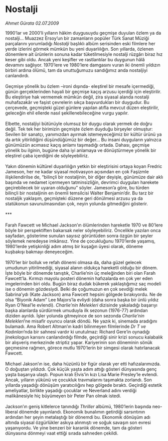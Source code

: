 # Nostalji

*Ahmet Gürata 02.07.2009*

<div class="taraf_structure_2col_1zq">
<div class="margen_n">



 <p>1990’lar ve 2000’li yılların hâkim duygusuydu geçmişe duyulan özlem ya da nostalji... Muazzez Ersoy’un bir zamanların popüler Türk Sanat Müziği parçalarını yorumladığı <i>Nostalji</i> başlıklı albüm serisinden eski filmlere her yerde izlerini görmek mümkün bu yeni duyarlılığın. Son yıllarda, özlenen dönemlere ait ürünlerin sonuna kadar tüketilmesiyle nostalji rüzgârı biraz hız keser gibi oldu. Ancak yeni keşifler ve rastlantılar bu duygunun hâlâ devamını sağlıyor. 1970’lere ve 1980’lere damgasını vuran iki önemli yıldızın birbiri ardına ölümü, tam da unuttuğumuzu sandığımız anda nostaljiyi canlandırdı. <br/><br/>Geçmişe yönelik bu özlem –ironi dışında- eleştirel bir mesafe içermediği, günün gerçeklerinden hayali bir geçmişe kaçış arzusu içerdiği için eleştirilir. Bu eleştiriye hak vermemek mümkün değil, zira siyasal alanda nostalji muhafazakâr ve faşist çevrelerin sıkça başvurdukları bir duygudur. Bu çerçevede, geçmişteki güzel günlere yapılan atıfla mevcut düzen eleştirilir, geleceğin ehil ellerde nasıl şekillenebileceğine vurgu yapılır. <br/><br/>Elbette, nostaljiyi bütünüyle olumsuz bir duygu olarak yermek de doğru değil. Tek tek her birimizin geçmişte özlem duyduğu birşeyler olmuştur: Sevilen bir sanatçı, yanımızdan ayırmak istemeyeceğimiz bir kültür ürünü ya da artık yitirildiğini düşündüğümüz bir değer... Bu insani duyguların yalnızca günümüzün acımasız kaçış anlamı taşımadığı ortada. Dahası, geçmişe yönelik bu ilginin, bugüne daha iyi anlamaya ve dönüştürmeye yönelik bir eleştirel çaba içerdiğini de söyleyebiliriz. <br/><br/>Yakın dönemin kültürel duyarlılığın yetkin bir eleştirisini ortaya koyan Fredric Jameson, her ne kadar siyasal motivasyon açısından en çok Faşizmle ilişkilendirilse de, “bilinçli bir nostaljinin, bir diğer deyişle, günümüze dair aklı başında ve nedamet içermeyen tatminsizliğin, devrimci duyguları harekete geçirebilecek bir uyaran olduğunu” söyler. Jameson’a göre, bu türden bilinçli bir nostaljinin en önemli temsilcisi Walter Benjamin’dir. Bu tarz bir nostaljik yaklaşım, geçmişteki düzene geri dönülmesi arzusu ya da statükonun savunulmasından çok, neyin yolunda gitmediğini gösterir. <br/><br/>*** <br/><br/>Farah Fawcett ve Michael Jackson’ın ölümlerinden hareketle 1970 ve 80’lere böyle bir perspektiften bakarsak neler söyleyebiliriz. Öncelikle yazılan onca sayfadan, gösterime sunulan sayısız görüntüden sonra özgün bir şeyler söylemek neredeyse imkânsız. Yine de çocukluğunu 1970’lerde yaşamış, 1980’lerde yetişkinliği adım atmış bir kuşağın üyesi olarak, döneme kuşbakışı bakmayı deneyeceğim. <br/><br/>1970’ler bir bolluk ve refah dönemi olmasa da, daha güzel gelecek umudunun yitirilmediği, siyasal alanın oldukça hareketli olduğu bir dönem. İşte böyle bir dönemde tanıştık, Charlie’nin üç meleğinden biri olan Farah Fawcett’la. Kırmızı mayolu posteri dönemin hafızalarda en çok yer eden imgelerinden biri oldu. Bugün biraz dudak bükerek yaklaştığımız saç modeli ise o dönemin gözdesiydi. Belki de çoğumuzun en çok sevdiği melek Sabrina’ydı (Kate Jackson) ama Fawcett hepsini gölgede bırakıyordu. Ne de olsa “Biyonik Adam” Lee Majors’la evliydi (daha sonra başka bir ünlü yıldız Ryan O’Neal’le evlendi). <i>Charlie’nin Melekleri</i> dizisinde yakaladığı başarıyı başka alanlarda sürdürmek umuduyla ilk sezonun (1976-77) ardından diziden ayrıldı. İşler yolunda gitmeyince de son sezonda <i>Charlie’nin Melekleri</i>’ne misafir oyuncu olarak döndü. Ne yazık ki, sinemada aradığını bulamadı. Ama Robert Altman’ın kadri bilinmeyen filmlerinde <i>Dr T ve Kadınları</i>’nda bir sahnesi vardır ki unutulmaz: Richard Gere’in oynadığı jinekologun karısını canlandırdığı filmde, geçirdiği sinir krizi sonucu kalabalık bir alışveriş merkezinde striptiz yapar. Kariyerinin son döneminin sönük geçmesine rağmen, görece mutlu 1970’lerin bir simgesi olarak hatırlanacak Fawcett. <br/><br/>Michael Jakson’ın ise, daha hüzünlü bir figür olarak yer etti hafızalarımızda. O doğuştan yıldızdı. Çok küçük yaşta adım attığı gösteri dünyasında genç yaşta başarıya ulaştı. Popun kralı Elvis’in kızı Lisa Marie Presley’le evlendi. Ancak, yılların yükünü ve çocukluk travmalarını taşımakta zorlandı. Son yıllarda yaşadığı dönüşüm yaratıcılığını hep gölgede bıraktı. Geçirdiği estetik ameliyatlar, birlikte yaşadığı çocuklar ve Neverland adını verdiği malikânesiyle hiç büyümeyen bir Peter Pan olmak istedi. <br/><br/>Jackson’ın geniş kitlelerce tanındığı <i>Thriller</i> albümü, 1980’lerin başında neo-liberal dönemde yayınlandı. Ekonomik bunalımın getirdiği sarsıntının ardından her şeyin metalaştığı bir dönemdi bu. Ekonomik dönüşüm adı altında siyasal özgürlükler askıya alınmıştı ve soğuk savaşın son evresi yaşanıyordu. Ve yine benzeri bir karanlık dönemde, tam da gösteri dünyasına dönmeyi vaat ettiği sırada sahneden çekildi.</p>
<br/>
<br/>
<br/>



<br/>


<div id="taraf_not">
</div>

</div>


</div>
